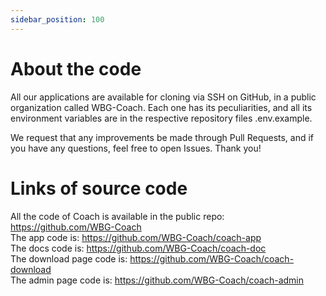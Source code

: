 ```yaml
---
sidebar_position: 100
---
```


# About the code

All our applications are available for cloning via SSH on GitHub, in a public organization called WBG-Coach. Each one has its peculiarities, and all its environment variables are in the respective repository files .env.example.

We request that any improvements be made through Pull Requests, and if you have any questions, feel free to open Issues. Thank you!

# Links of source code

All the code of Coach is available in the public repo: https://github.com/WBG-Coach<br/>
The app code is: https://github.com/WBG-Coach/coach-app<br/>
The docs code is: https://github.com/WBG-Coach/coach-doc<br/>
The download page code is: https://github.com/WBG-Coach/coach-download<br/>
The admin page code is: https://github.com/WBG-Coach/coach-admin<br/>
